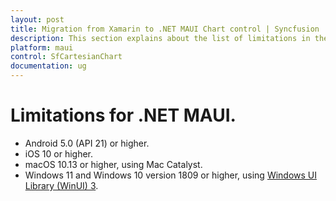 ```yaml
---
layout: post
title: Migration from Xamarin to .NET MAUI Chart control | Syncfusion
description: This section explains about the list of limitations in the .NET MAUI Chart (SfCartesianChart) control.
platform: maui
control: SfCartesianChart
documentation: ug
---
```


# Limitations for .NET MAUI.

* Android 5.0 (API 21) or higher.
* iOS 10 or higher.
* macOS 10.13 or higher, using Mac Catalyst.
* Windows 11 and Windows 10 version 1809 or higher, using [Windows UI Library (WinUI) 3](https://docs.microsoft.com/en-us/windows/apps/winui/winui3/).